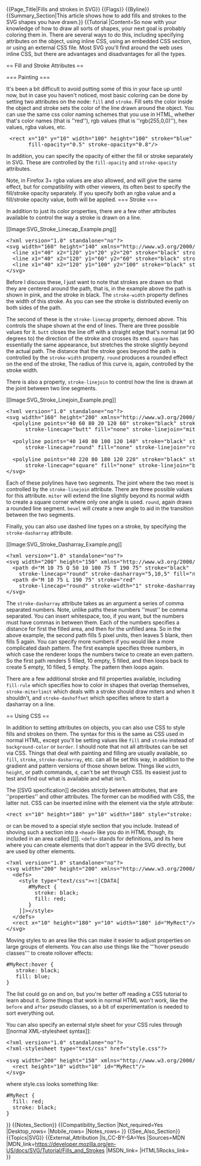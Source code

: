 {{Page_Title|Fills and strokes in SVG}}
{{Flags}}
{{Byline}}
{{Summary_Section|This article shows how to add fills and strokes to the SVG shapes you have drawn.}}
{{Tutorial
|Content=So now with your knowledge of how to draw all sorts of shapes, your next goal is probably coloring them in. There are several ways to do this, including specifying attributes on the object, using inline CSS, using an embedded CSS section, or using an external CSS file. Most SVG you'll find around the web uses inline CSS, but there are advantages and disadvantages for all the types.
 
== Fill and Stroke Attributes ==
 
=== Painting ===
 
It's been a bit difficult to avoid putting some of this in your face up until now, but in case you haven't noticed, most basic coloring can be done by setting two attributes on the node: <code>fill</code> and <code>stroke</code>. Fill sets the color inside the object and stroke sets the color of the line drawn around the object. You can use the same css color naming schemes that you use in HTML, whether that's color names (that is ''red''), rgb values (that is ''rgb(255,0,0)''), hex values, rgba values, etc.

 
<pre> &lt;rect x="10" y="10" width="100" height="100" stroke="blue" fill="purple"
       fill-opacity="0.5" stroke-opacity="0.8"/&gt;</pre>
 
In addition, you can specify the opacity of either the fill or stroke separately in SVG. These are controlled by the <code>fill-opacity</code> and <code>stroke-opacity</code> attributes.

 
  Note, in Firefox 3+ rgba values are also allowed, and will give the same effect, but for compatibility with other viewers, its often best to specify the fill/stroke opacity separately. If you specify both an rgba value and a fill/stroke opacity value, both will be applied. 
=== Stroke ===
 
In addition to just its color properties, there are a few other attributes available to control the way a stroke is drawn on a line.

 
[[Image:SVG_Stroke_Linecap_Example.png]]

 
<pre>&lt;?xml version="1.0" standalone="no"?&gt;
&lt;svg width="160" height="140" xmlns="http://www.w3.org/2000/svg" version="1.1"&gt;
  &lt;line x1="40" x2="120" y1="20" y2="20" stroke="black" stroke-width="20" stroke-linecap="butt"/&gt;
  &lt;line x1="40" x2="120" y1="60" y2="60" stroke="black" stroke-width="20" stroke-linecap="square"/&gt;
  &lt;line x1="40" x2="120" y1="100" y2="100" stroke="black" stroke-width="20" stroke-linecap="round"/&gt;
&lt;/svg&gt;</pre>
 
Before I discuss these, I just want to note that strokes are drawn so that they are centered around the path, that is, in the example above the path is shown in pink, and the stroke in black. The <code>stroke-width</code> property defines the width of this stroke. As you can see the stroke is distributed evenly on both sides of the path.

The second of these is the <code>stroke-linecap</code> property, demoed above. This controls the shape shown at the end of lines. There are three possible values for it. <code>butt</code> closes the line off with a straight edge that's normal (at 90 degrees to) the direction of the stroke and crosses its end. <code>square</code> has essentially the same appearance, but stretches the stroke slightly beyond the actual path. The distance that the stroke goes beyond the path is controlled by the <code>stroke-width</code> property. <code>round</code> produces a rounded effect on the end of the stroke, The radius of this curve is, again, controlled by the stroke width.

There is also a property, <code>stroke-linejoin</code> to control how the line is drawn at the joint between two line segments.

 
[[Image:SVG_Stroke_Linejoin_Example.png]]

 
<pre>&lt;?xml version="1.0" standalone="no"?&gt;
&lt;svg width="160" height="280" xmlns="http://www.w3.org/2000/svg" version="1.1"&gt;
  &lt;polyline points="40 60 80 20 120 60" stroke="black" stroke-width="20"
      stroke-linecap="butt" fill="none" stroke-linejoin="miter"/&gt;
  
  &lt;polyline points="40 140 80 100 120 140" stroke="black" stroke-width="20"
      stroke-linecap="round" fill="none" stroke-linejoin="round"/&gt;
  
  &lt;polyline points="40 220 80 180 120 220" stroke="black" stroke-width="20"
      stroke-linecap="square" fill="none" stroke-linejoin="bevel"/&gt;
&lt;/svg&gt;</pre>
 
Each of these polylines have two segments. The joint where the two meet is controlled by the <code>stroke-linejoin</code> attribute. There are three possible values for this attribute. <code>miter</code> will extend the line slightly beyond its normal width to create a square corner where only one angle is used. <code>round</code>, again draws a rounded line segment. <code>bevel</code> will create a new angle to aid in the transition between the two segments.
 
Finally, you can also use dashed line types on a stroke, by specifying the <code>stroke-dasharray</code> attribute.
 
[[Image:SVG_Stroke_Dasharray_Example.png]]
 
<pre>&lt;?xml version="1.0" standalone="no"?&gt;
&lt;svg width="200" height="150" xmlns="http://www.w3.org/2000/svg" version="1.1"&gt;
  &lt;path d="M 10 75 Q 50 10 100 75 T 190 75" stroke="black"
    stroke-linecap="round" stroke-dasharray="5,10,5" fill="none"/&gt;
  &lt;path d="M 10 75 L 190 75" stroke="red"
    stroke-linecap="round" stroke-width="1" stroke-dasharray="5,5" fill="none"/&gt;
&lt;/svg&gt;</pre>
 
The <code>stroke-dasharray</code> attribute takes as an argument a series of comma separated numbers. Note, unlike paths these numbers ''must'' be comma separated. You can insert whitespace, too, if you want, but the numbers must have commas in between them. Each of the numbers specifies a distance for first the filled area, and then for the unfilled area. So in the above example, the second path fills 5 pixel units, then leaves 5 blank, then fills 5 again. You can specify more numbers if you would like a more complicated dash pattern. The first example specifies three numbers, in which case the renderer loops the numbers twice to create an even pattern. So the first path renders 5 filled, 10 empty, 5 filled, and then loops back to create 5 empty, 10 filled, 5 empty. The pattern then loops again.
 
There are a few additional stroke and fill properties available, including <code>fill-rule</code> which specifies how to color in shapes that overlap themselves, <code>stroke-miterlimit</code> which deals with a stroke should draw miters and when it shouldn't, and <code>stroke-dashoffset</code> which specifies where to start a dasharray on a line.
 
== Using CSS ==
 
In addition to setting attributes on objects, you can also use CSS to style fills and strokes on them. The syntax for this is the same as CSS used in normal HTML, except you'll be setting values like <code>fill</code> and <code>stroke</code> instead of <code>background-color</code> or <code>border</code>. I should note that not all attributes can be set via CSS. Things that deal with painting and filling are usually available, so <code>fill</code>, <code>stroke</code>, <code>stroke-dasharray</code>, etc. can all be set this way, in addition to the gradient and pattern versions of those shown below. Things like <code>width</code>, <code>height</code>, or path commands, <code>d</code>, can't be set through CSS. Its easiest just to test and find out what is available and what isn't.
 
The [[SVG specification]] decides strictly between attributes, that are ''properties'' and other attributes. The former can be modified with CSS, the latter not.  CSS can be inserted inline with the element via the style attribute:
 
<pre>&lt;rect x="10" height="180" y="10" width="180" style="stroke: black; fill: red;"/&gt;</pre>
 
or can be moved to a special style section that you include. Instead of shoving such a section into a <code>&lt;head&gt;</code> like you do in HTML though, its included in an area called [[<defs>]]. <code>&lt;defs&gt;</code> stands for definitions, and its here where you can create elements that don't appear in the SVG directly, but are used by other elements.

<pre>&lt;?xml version="1.0" standalone="no"?&gt;
&lt;svg width="200" height="200" xmlns="http://www.w3.org/2000/svg" version="1.1"&gt;
  &lt;defs&gt;
    &lt;style type="text/css"&gt;&lt;![CDATA[
       #MyRect {
         stroke: black;
         fill: red;
       }
    ]]&gt;&lt;/style&gt;
  &lt;/defs&gt;
  &lt;rect x="10" height="180" y="10" width="180" id="MyRect"/&gt;
&lt;/svg&gt;</pre>
 
Moving styles to an area like this can make it easier to adjust properties on large groups of elements. You can also use things like the '''hover pseudo classes''' to create rollover effects:

<pre>#MyRect:hover {
   stroke: black;
   fill: blue;
}</pre>
 
The list could go on and on, but you're better off reading a CSS tutorial to learn about it. Some things that work in normal HTML won't work, like the <code>before</code> and <code>after</code> pseudo classes, so a bit of experimentation is needed to sort everything out.
 
You can also specify an external style sheet for your CSS rules through [[normal XML-stylesheet syntax]]:
 
<pre>&lt;?xml version="1.0" standalone="no"?&gt;
&lt;?xml-stylesheet type="text/css" href="style.css"?&gt;

&lt;svg width="200" height="150" xmlns="http://www.w3.org/2000/svg" version="1.1"&gt;
  &lt;rect height="10" width="10" id="MyRect"/&gt;
&lt;/svg&gt;</pre>
 
where style.css looks something like:
 
<pre>#MyRect {
  fill: red;
  stroke: black;
}</pre>
}}
{{Notes_Section}}
{{Compatibility_Section
|Not_required=Yes
|Desktop_rows=
|Mobile_rows=
|Notes_rows=
}}
{{See_Also_Section}}
{{Topics|SVG}}
{{External_Attribution
|Is_CC-BY-SA=Yes
|Sources=MDN
|MDN_link=https://developer.mozilla.org/en-US/docs/SVG/Tutorial/Fills_and_Strokes
|MSDN_link=
|HTML5Rocks_link=
}}